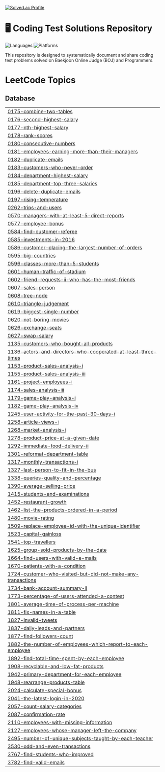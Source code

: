 [![Solved.ac Profile](http://mazassumnida.wtf/api/v2/generate_badge?boj=rlwns0904)](https://solved.ac/rlwns0904/)

# 🖥 Coding Test Solutions Repository

![Languages](https://img.shields.io/badge/Language-Python-brightgreen)
![Platforms](https://img.shields.io/badge/Platforms-BOJ%20%7C%20Programmers-blue)

This repository is designed to systematically document and share coding test problems solved on Baekjoon Online Judge (BOJ) and Programmers.

<!---LeetCode Topics Start-->
# LeetCode Topics
## Database
|  |
| ------- |
| [0175-combine-two-tables](https://github.com/pocketopii/Pocketopi/tree/master/0175-combine-two-tables) |
| [0176-second-highest-salary](https://github.com/pocketopii/Pocketopi/tree/master/0176-second-highest-salary) |
| [0177-nth-highest-salary](https://github.com/pocketopii/Pocketopi/tree/master/0177-nth-highest-salary) |
| [0178-rank-scores](https://github.com/pocketopii/Pocketopi/tree/master/0178-rank-scores) |
| [0180-consecutive-numbers](https://github.com/pocketopii/Pocketopi/tree/master/0180-consecutive-numbers) |
| [0181-employees-earning-more-than-their-managers](https://github.com/pocketopii/Pocketopi/tree/master/0181-employees-earning-more-than-their-managers) |
| [0182-duplicate-emails](https://github.com/pocketopii/Pocketopi/tree/master/0182-duplicate-emails) |
| [0183-customers-who-never-order](https://github.com/pocketopii/Pocketopi/tree/master/0183-customers-who-never-order) |
| [0184-department-highest-salary](https://github.com/pocketopii/Pocketopi/tree/master/0184-department-highest-salary) |
| [0185-department-top-three-salaries](https://github.com/pocketopii/Pocketopi/tree/master/0185-department-top-three-salaries) |
| [0196-delete-duplicate-emails](https://github.com/pocketopii/Pocketopi/tree/master/0196-delete-duplicate-emails) |
| [0197-rising-temperature](https://github.com/pocketopii/Pocketopi/tree/master/0197-rising-temperature) |
| [0262-trips-and-users](https://github.com/pocketopii/Pocketopi/tree/master/0262-trips-and-users) |
| [0570-managers-with-at-least-5-direct-reports](https://github.com/pocketopii/Pocketopi/tree/master/0570-managers-with-at-least-5-direct-reports) |
| [0577-employee-bonus](https://github.com/pocketopii/Pocketopi/tree/master/0577-employee-bonus) |
| [0584-find-customer-referee](https://github.com/pocketopii/Pocketopi/tree/master/0584-find-customer-referee) |
| [0585-investments-in-2016](https://github.com/pocketopii/Pocketopi/tree/master/0585-investments-in-2016) |
| [0586-customer-placing-the-largest-number-of-orders](https://github.com/pocketopii/Pocketopi/tree/master/0586-customer-placing-the-largest-number-of-orders) |
| [0595-big-countries](https://github.com/pocketopii/Pocketopi/tree/master/0595-big-countries) |
| [0596-classes-more-than-5-students](https://github.com/pocketopii/Pocketopi/tree/master/0596-classes-more-than-5-students) |
| [0601-human-traffic-of-stadium](https://github.com/pocketopii/Pocketopi/tree/master/0601-human-traffic-of-stadium) |
| [0602-friend-requests-ii-who-has-the-most-friends](https://github.com/pocketopii/Pocketopi/tree/master/0602-friend-requests-ii-who-has-the-most-friends) |
| [0607-sales-person](https://github.com/pocketopii/Pocketopi/tree/master/0607-sales-person) |
| [0608-tree-node](https://github.com/pocketopii/Pocketopi/tree/master/0608-tree-node) |
| [0610-triangle-judgement](https://github.com/pocketopii/Pocketopi/tree/master/0610-triangle-judgement) |
| [0619-biggest-single-number](https://github.com/pocketopii/Pocketopi/tree/master/0619-biggest-single-number) |
| [0620-not-boring-movies](https://github.com/pocketopii/Pocketopi/tree/master/0620-not-boring-movies) |
| [0626-exchange-seats](https://github.com/pocketopii/Pocketopi/tree/master/0626-exchange-seats) |
| [0627-swap-salary](https://github.com/pocketopii/Pocketopi/tree/master/0627-swap-salary) |
| [1135-customers-who-bought-all-products](https://github.com/pocketopii/Pocketopi/tree/master/1135-customers-who-bought-all-products) |
| [1136-actors-and-directors-who-cooperated-at-least-three-times](https://github.com/pocketopii/Pocketopi/tree/master/1136-actors-and-directors-who-cooperated-at-least-three-times) |
| [1153-product-sales-analysis-i](https://github.com/pocketopii/Pocketopi/tree/master/1153-product-sales-analysis-i) |
| [1155-product-sales-analysis-iii](https://github.com/pocketopii/Pocketopi/tree/master/1155-product-sales-analysis-iii) |
| [1161-project-employees-i](https://github.com/pocketopii/Pocketopi/tree/master/1161-project-employees-i) |
| [1174-sales-analysis-iii](https://github.com/pocketopii/Pocketopi/tree/master/1174-sales-analysis-iii) |
| [1179-game-play-analysis-i](https://github.com/pocketopii/Pocketopi/tree/master/1179-game-play-analysis-i) |
| [1182-game-play-analysis-iv](https://github.com/pocketopii/Pocketopi/tree/master/1182-game-play-analysis-iv) |
| [1245-user-activity-for-the-past-30-days-i](https://github.com/pocketopii/Pocketopi/tree/master/1245-user-activity-for-the-past-30-days-i) |
| [1258-article-views-i](https://github.com/pocketopii/Pocketopi/tree/master/1258-article-views-i) |
| [1268-market-analysis-i](https://github.com/pocketopii/Pocketopi/tree/master/1268-market-analysis-i) |
| [1278-product-price-at-a-given-date](https://github.com/pocketopii/Pocketopi/tree/master/1278-product-price-at-a-given-date) |
| [1292-immediate-food-delivery-ii](https://github.com/pocketopii/Pocketopi/tree/master/1292-immediate-food-delivery-ii) |
| [1301-reformat-department-table](https://github.com/pocketopii/Pocketopi/tree/master/1301-reformat-department-table) |
| [1317-monthly-transactions-i](https://github.com/pocketopii/Pocketopi/tree/master/1317-monthly-transactions-i) |
| [1327-last-person-to-fit-in-the-bus](https://github.com/pocketopii/Pocketopi/tree/master/1327-last-person-to-fit-in-the-bus) |
| [1338-queries-quality-and-percentage](https://github.com/pocketopii/Pocketopi/tree/master/1338-queries-quality-and-percentage) |
| [1390-average-selling-price](https://github.com/pocketopii/Pocketopi/tree/master/1390-average-selling-price) |
| [1415-students-and-examinations](https://github.com/pocketopii/Pocketopi/tree/master/1415-students-and-examinations) |
| [1452-restaurant-growth](https://github.com/pocketopii/Pocketopi/tree/master/1452-restaurant-growth) |
| [1462-list-the-products-ordered-in-a-period](https://github.com/pocketopii/Pocketopi/tree/master/1462-list-the-products-ordered-in-a-period) |
| [1480-movie-rating](https://github.com/pocketopii/Pocketopi/tree/master/1480-movie-rating) |
| [1509-replace-employee-id-with-the-unique-identifier](https://github.com/pocketopii/Pocketopi/tree/master/1509-replace-employee-id-with-the-unique-identifier) |
| [1523-capital-gainloss](https://github.com/pocketopii/Pocketopi/tree/master/1523-capital-gainloss) |
| [1541-top-travellers](https://github.com/pocketopii/Pocketopi/tree/master/1541-top-travellers) |
| [1625-group-sold-products-by-the-date](https://github.com/pocketopii/Pocketopi/tree/master/1625-group-sold-products-by-the-date) |
| [1664-find-users-with-valid-e-mails](https://github.com/pocketopii/Pocketopi/tree/master/1664-find-users-with-valid-e-mails) |
| [1670-patients-with-a-condition](https://github.com/pocketopii/Pocketopi/tree/master/1670-patients-with-a-condition) |
| [1724-customer-who-visited-but-did-not-make-any-transactions](https://github.com/pocketopii/Pocketopi/tree/master/1724-customer-who-visited-but-did-not-make-any-transactions) |
| [1734-bank-account-summary-ii](https://github.com/pocketopii/Pocketopi/tree/master/1734-bank-account-summary-ii) |
| [1773-percentage-of-users-attended-a-contest](https://github.com/pocketopii/Pocketopi/tree/master/1773-percentage-of-users-attended-a-contest) |
| [1801-average-time-of-process-per-machine](https://github.com/pocketopii/Pocketopi/tree/master/1801-average-time-of-process-per-machine) |
| [1811-fix-names-in-a-table](https://github.com/pocketopii/Pocketopi/tree/master/1811-fix-names-in-a-table) |
| [1827-invalid-tweets](https://github.com/pocketopii/Pocketopi/tree/master/1827-invalid-tweets) |
| [1837-daily-leads-and-partners](https://github.com/pocketopii/Pocketopi/tree/master/1837-daily-leads-and-partners) |
| [1877-find-followers-count](https://github.com/pocketopii/Pocketopi/tree/master/1877-find-followers-count) |
| [1882-the-number-of-employees-which-report-to-each-employee](https://github.com/pocketopii/Pocketopi/tree/master/1882-the-number-of-employees-which-report-to-each-employee) |
| [1892-find-total-time-spent-by-each-employee](https://github.com/pocketopii/Pocketopi/tree/master/1892-find-total-time-spent-by-each-employee) |
| [1908-recyclable-and-low-fat-products](https://github.com/pocketopii/Pocketopi/tree/master/1908-recyclable-and-low-fat-products) |
| [1942-primary-department-for-each-employee](https://github.com/pocketopii/Pocketopi/tree/master/1942-primary-department-for-each-employee) |
| [1948-rearrange-products-table](https://github.com/pocketopii/Pocketopi/tree/master/1948-rearrange-products-table) |
| [2024-calculate-special-bonus](https://github.com/pocketopii/Pocketopi/tree/master/2024-calculate-special-bonus) |
| [2041-the-latest-login-in-2020](https://github.com/pocketopii/Pocketopi/tree/master/2041-the-latest-login-in-2020) |
| [2057-count-salary-categories](https://github.com/pocketopii/Pocketopi/tree/master/2057-count-salary-categories) |
| [2087-confirmation-rate](https://github.com/pocketopii/Pocketopi/tree/master/2087-confirmation-rate) |
| [2110-employees-with-missing-information](https://github.com/pocketopii/Pocketopi/tree/master/2110-employees-with-missing-information) |
| [2127-employees-whose-manager-left-the-company](https://github.com/pocketopii/Pocketopi/tree/master/2127-employees-whose-manager-left-the-company) |
| [2495-number-of-unique-subjects-taught-by-each-teacher](https://github.com/pocketopii/Pocketopi/tree/master/2495-number-of-unique-subjects-taught-by-each-teacher) |
| [3530-odd-and-even-transactions](https://github.com/pocketopii/Pocketopi/tree/master/3530-odd-and-even-transactions) |
| [3767-find-students-who-improved](https://github.com/pocketopii/Pocketopi/tree/master/3767-find-students-who-improved) |
| [3782-find-valid-emails](https://github.com/pocketopii/Pocketopi/tree/master/3782-find-valid-emails) |
<!---LeetCode Topics End-->
